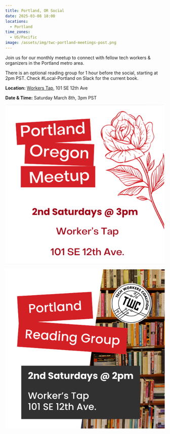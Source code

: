 ```yaml
---
title: Portland, OR Social
date: 2025-03-08 18:00
locations:
  - Portland
time_zones:
  - US/Pacific
image: /assets/img/twc-portland-meetings-post.png
---
```

Join us for our monthly meetup to connect with fellow tech workers & organizers in the Portland metro area. 

There is an optional reading group for 1 hour before the social, starting at 2pm PST. Check #Local-Portland on Slack for the current book.

**Location:** [Workers Tap](https://www.google.com/maps/place/Workers+Tap+%26+Cafe/@45.52207,-122.6564184,17z/data=!3m1!4b1!4m6!3m5!1s0x5495a133a31dd3d1:0xca7a71a5302e50c5!8m2!3d45.5220663!4d-122.6538435!16s%2Fg%2F11sffcp3sn?entry=ttu&g_ep=EgoyMDI0MTEwNS4wIKXMDSoASAFQAw%3D%3D), 101 SE 12th Ave

**Date & Time:** Saturday March 8th, 3pm PST

![Marketing image for Portland TWC meetup with a red rose illustration and red text that says: "2nd Saturdays at 3pm, Worker's Tap, 101 SE 12th Ave." ](/assets/img/twc-portland-meetings-post.png)

![Marketing image for Portland, Oregon USA meetup with an image of shelves of books](/assets/img/pdx-reading-group.png)
